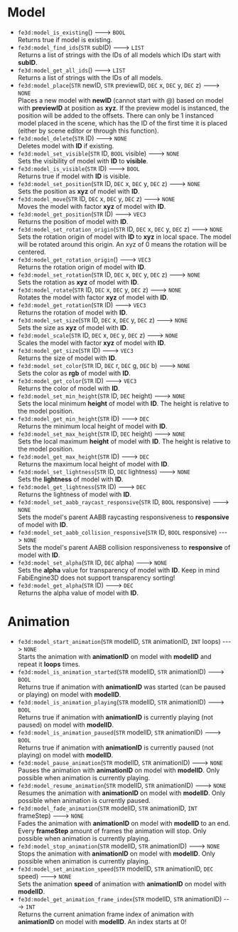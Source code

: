 # Model
- `fe3d:model_is_existing`() ---> `BOOL`  
  Returns true if model is existing.
- `fe3d:model_find_ids`(`STR` subID) ---> `LIST`  
  Returns a list of strings with the IDs of all models which IDs start with **subID**.
- `fe3d:model_get_all_ids`() ---> `LIST`  
  Returns a list of strings with the IDs of all models.
- `fe3d:model_place`(`STR` newID, `STR` previewID, `DEC` x, `DEC` y, `DEC` z) ---> `NONE`  
  Places a new model with **newID** (cannot start with @) based on model with **previewID** at position as **xyz**. If the preview model is instanced, the position will be added to the offsets. There can only be 1 instanced model placed in the scene, which has the ID of the first time it is placed (either by scene editor or through this function).
- `fe3d:model_delete`(`STR` ID) ---> `NONE`  
  Deletes model with **ID** if existing.
- `fe3d:model_set_visible`(`STR` ID, `BOOL` visible) ---> `NONE`  
  Sets the visibility of model with **ID** to **visible**.
- `fe3d:model_is_visible`(`STR` ID) ---> `BOOL`  
  Returns true if model with **ID** is visible.
- `fe3d:model_set_position`(`STR` ID, `DEC` x, `DEC` y, `DEC` z) ---> `NONE`  
  Sets the position as **xyz** of model with **ID**.
- `fe3d:model_move`(`STR` ID, `DEC` x, `DEC` y, `DEC` z) ---> `NONE`  
  Moves the model with factor **xyz** of model with **ID**.
- `fe3d:model_get_position`(`STR` ID) ---> `VEC3`  
  Returns the position of model with **ID**.
- `fe3d:model_set_rotation_origin`(`STR` ID, `DEC` x, `DEC` y, `DEC` z) ---> `NONE`  
  Sets the rotation origin of model with **ID** to **xyz** in local space. The model will be rotated around this origin. An xyz of 0 means the rotation will be centered.
- `fe3d:model_get_rotation_origin`() ---> `VEC3`  
  Returns the rotation origin of model with **ID**.
- `fe3d:model_set_rotation`(`STR` ID, `DEC` x, `DEC` y, `DEC` z) ---> `NONE`  
  Sets the rotation as **xyz** of model with **ID**.
- `fe3d:model_rotate`(`STR` ID, `DEC` x, `DEC` y, `DEC` z) ---> `NONE`  
  Rotates the model with factor **xyz** of model with **ID**.
- `fe3d:model_get_rotation`(`STR` ID) ---> `VEC3`  
  Returns the rotation of model with **ID**.
- `fe3d:model_set_size`(`STR` ID, `DEC` x, `DEC` y, `DEC` z) ---> `NONE`  
  Sets the size as **xyz** of model with **ID**.
- `fe3d:model_scale`(`STR` ID, `DEC` x, `DEC` y, `DEC` z) ---> `NONE`  
  Scales the model with factor **xyz** of model with **ID**.
- `fe3d:model_get_size`(`STR` ID) ---> `VEC3`  
  Returns the size of model with **ID**.
- `fe3d:model_set_color`(`STR` ID, `DEC` r, `DEC` g, `DEC` b) ---> `NONE`  
  Sets the color as **rgb** of model with **ID**.
- `fe3d:model_get_color`(`STR` ID) ---> `VEC3`  
  Returns the color of model with **ID**.
- `fe3d:model_set_min_height`(`STR` ID, `DEC` height) ---> `NONE`  
  Sets the local minimum **height** of model with **ID**. The height is relative to the model position.
- `fe3d:model_get_min_height`(`STR` ID) ---> `DEC`  
  Returns the minimum local height of model with **ID**.
- `fe3d:model_set_max_height`(`STR` ID, `DEC` height) ---> `NONE`  
  Sets the local maximum **height** of model with **ID**. The height is relative to the model position.
- `fe3d:model_get_max_height`(`STR` ID) ---> `DEC`  
  Returns the maximum local height of model with **ID**.
- `fe3d:model_set_lightness`(`STR` ID, `DEC` lightness) ---> `NONE`  
  Sets the **lightness** of model with **ID**.
- `fe3d:model_get_lightness`(`STR` ID) ---> `DEC`  
  Returns the lightness of model with **ID**.
- `fe3d:model_set_aabb_raycast_responsive`(`STR` ID, `BOOL` responsive) ---> `NONE`  
  Sets the model's parent AABB raycasting responsiveness to **responsive** of model with **ID**.
- `fe3d:model_set_aabb_collision_responsive`(`STR` ID, `BOOL` responsive) ---> `NONE`  
  Sets the model's parent AABB collision responsiveness to **responsive** of model with **ID**.
- `fe3d:model_set_alpha`(`STR` ID, `DEC` alpha) ---> `NONE`  
  Sets the **alpha** value for transparency of model with **ID**. Keep in mind FabiEngine3D does not support transparency sorting!
- `fe3d:model_get_alpha`(`STR` ID) ---> `DEC`  
  Returns the alpha value of model with **ID**.
  
# Animation
- `fe3d:model_start_animation`(`STR` modelID, `STR` animationID, `INT` loops) ---> `NONE`  
  Starts the animation with **animationID** on model with **modelID** and repeat it **loops** times.
- `fe3d:model_is_animation_started`(`STR` modelID, `STR` animationID) ---> `BOOL`  
  Returns true if animation with **animationID** was started (can be paused or playing) on model with **modelID**.
- `fe3d:model_is_animation_playing`(`STR` modelID, `STR` animationID) ---> `BOOL`  
  Returns true if animation with **animationID** is currently playing (not paused) on model with **modelID**.
- `fe3d:model_is_animation_paused`(`STR` modelID, `STR` animationID) ---> `BOOL`  
  Returns true if animation with **animationID** is currently paused (not playing) on model with **modelID**.
- `fe3d:model_pause_animation`(`STR` modelID, `STR` animationID) ---> `NONE`  
  Pauses the animation with **animationID** on model with **modelID**. Only possible when animation is currently playing.
- `fe3d:model_resume_animation`(`STR` modelID, `STR` animationID) ---> `NONE`  
  Resumes the animation with **animationID** on model with **modelID**. Only possible when animation is currently paused.
- `fe3d:model_fade_animation`(`STR` modelID, `STR` animationID, `INT` frameStep) ---> `NONE`  
  Fades the animation with **animationID** on model with **modelID** to an end. Every **frameStep** amount of frames the animation will stop. Only possible when animation is currently playing.
- `fe3d:model_stop_animation`(`STR` modelID, `STR` animationID) ---> `NONE`  
  Stops the animation with **animationID** on model with **modelID**.  Only possible when animation is currently playing.
- `fe3d:model_set_animation_speed`(`STR` modelID, `STR` animationID, `DEC` speed) ---> `NONE`  
  Sets the animation **speed** of animation with **animationID** on model with **modelID**.
- `fe3d:model_get_animation_frame_index`(`STR` modelID, `STR` animationID) ---> `INT`  
  Returns the current animation frame index of animation with **animationID** on model with **modelID**. An index starts at 0!
